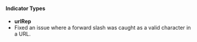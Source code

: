 
#### Indicator Types

- **urlRep**
- Fixed an issue where a forward slash was caught as a valid character in a URL.
